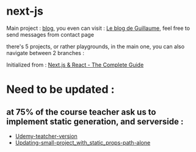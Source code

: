 # next-js

Main project : [blog](blog), 
you even can visit : [Le blog de Guillaume](https://blog-nw95aropz-sirharveybix.vercel.app/), feel free to send messages from contact page

there's 5 projects, or rather playgrounds, in the main one, you can also navigate between 2 branches : 

Initialized from : [Next.js & React - The Complete Guide](https://www.udemy.com/course/nextjs-react-the-complete-guide/)



# Need to be updated :
## at 75% of the course teacher ask us to implement static generation, and serverside :
 - [Udemy-teatcher-version](https://github.com/SirHarveyBix/next-js/tree/6-Udemy-teatcher-version)
 - [Updating-small-project_with_static_props-path-alone](https://github.com/SirHarveyBix/next-js/tree/5-updating-small-project_with_static_props-path-alone)
